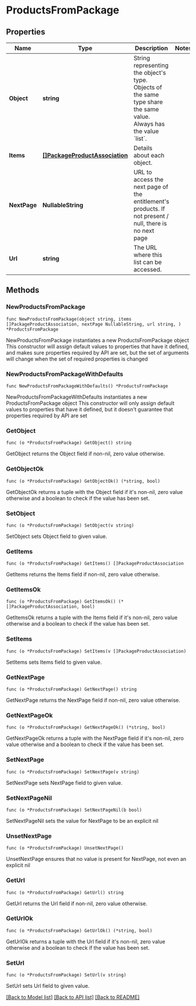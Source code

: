 # ProductsFromPackage

## Properties

Name | Type | Description | Notes
------------ | ------------- | ------------- | -------------
**Object** | **string** | String representing the object&#39;s type. Objects of the same type share the same value. Always has the value &#x60;list&#x60;. | 
**Items** | [**[]PackageProductAssociation**](PackageProductAssociation.md) | Details about each object. | 
**NextPage** | **NullableString** | URL to access the next page of the entitlement&#39;s products. If not present / null, there is no next page | 
**Url** | **string** | The URL where this list can be accessed. | 

## Methods

### NewProductsFromPackage

`func NewProductsFromPackage(object string, items []PackageProductAssociation, nextPage NullableString, url string, ) *ProductsFromPackage`

NewProductsFromPackage instantiates a new ProductsFromPackage object
This constructor will assign default values to properties that have it defined,
and makes sure properties required by API are set, but the set of arguments
will change when the set of required properties is changed

### NewProductsFromPackageWithDefaults

`func NewProductsFromPackageWithDefaults() *ProductsFromPackage`

NewProductsFromPackageWithDefaults instantiates a new ProductsFromPackage object
This constructor will only assign default values to properties that have it defined,
but it doesn't guarantee that properties required by API are set

### GetObject

`func (o *ProductsFromPackage) GetObject() string`

GetObject returns the Object field if non-nil, zero value otherwise.

### GetObjectOk

`func (o *ProductsFromPackage) GetObjectOk() (*string, bool)`

GetObjectOk returns a tuple with the Object field if it's non-nil, zero value otherwise
and a boolean to check if the value has been set.

### SetObject

`func (o *ProductsFromPackage) SetObject(v string)`

SetObject sets Object field to given value.


### GetItems

`func (o *ProductsFromPackage) GetItems() []PackageProductAssociation`

GetItems returns the Items field if non-nil, zero value otherwise.

### GetItemsOk

`func (o *ProductsFromPackage) GetItemsOk() (*[]PackageProductAssociation, bool)`

GetItemsOk returns a tuple with the Items field if it's non-nil, zero value otherwise
and a boolean to check if the value has been set.

### SetItems

`func (o *ProductsFromPackage) SetItems(v []PackageProductAssociation)`

SetItems sets Items field to given value.


### GetNextPage

`func (o *ProductsFromPackage) GetNextPage() string`

GetNextPage returns the NextPage field if non-nil, zero value otherwise.

### GetNextPageOk

`func (o *ProductsFromPackage) GetNextPageOk() (*string, bool)`

GetNextPageOk returns a tuple with the NextPage field if it's non-nil, zero value otherwise
and a boolean to check if the value has been set.

### SetNextPage

`func (o *ProductsFromPackage) SetNextPage(v string)`

SetNextPage sets NextPage field to given value.


### SetNextPageNil

`func (o *ProductsFromPackage) SetNextPageNil(b bool)`

 SetNextPageNil sets the value for NextPage to be an explicit nil

### UnsetNextPage
`func (o *ProductsFromPackage) UnsetNextPage()`

UnsetNextPage ensures that no value is present for NextPage, not even an explicit nil
### GetUrl

`func (o *ProductsFromPackage) GetUrl() string`

GetUrl returns the Url field if non-nil, zero value otherwise.

### GetUrlOk

`func (o *ProductsFromPackage) GetUrlOk() (*string, bool)`

GetUrlOk returns a tuple with the Url field if it's non-nil, zero value otherwise
and a boolean to check if the value has been set.

### SetUrl

`func (o *ProductsFromPackage) SetUrl(v string)`

SetUrl sets Url field to given value.



[[Back to Model list]](../README.md#documentation-for-models) [[Back to API list]](../README.md#documentation-for-api-endpoints) [[Back to README]](../README.md)


